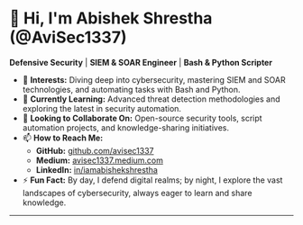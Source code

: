 # 👋 Hi, I'm Abishek Shrestha (@AviSec1337)

**Defensive Security** | **SIEM & SOAR Engineer** | **Bash & Python Scripter**

- 👀 **Interests:** Diving deep into cybersecurity, mastering SIEM and SOAR technologies, and automating tasks with Bash and Python.
- 🌱 **Currently Learning:** Advanced threat detection methodologies and exploring the latest in security automation.
- 💞️ **Looking to Collaborate On:** Open-source security tools, script automation projects, and knowledge-sharing initiatives.
- 📫 **How to Reach Me:**
  - **GitHub:** [github.com/avisec1337](https://github.com/avisec1337)
  - **Medium:** [avisec1337.medium.com](https://avisec1337.medium.com)
  - **LinkedIn:** [in/iamabishekshrestha](https://www.linkedin.com/in/iamabishekshrestha)
- ⚡ **Fun Fact:** By day, I defend digital realms; by night, I explore the vast landscapes of cybersecurity, always eager to learn and share knowledge.

---
<!---
AviSec1337/AviSec1337 is a ✨ special ✨ repository because its `README.md` (this file) appears on your GitHub profile.
You can click the Preview link to take a look at your changes.
--->
